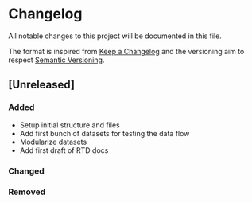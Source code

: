 # Changelog
All notable changes to this project will be documented in this file.

The format is inspired from [Keep a Changelog](http://keepachangelog.com/en/1.0.0/)
and the versioning aim to respect [Semantic Versioning](http://semver.org/spec/v2.0.0.html).

## [Unreleased]

### Added
- Setup initial structure and files
- Add first bunch of datasets for testing the data flow
- Modularize datasets
- Add first draft of RTD docs

### Changed

### Removed

